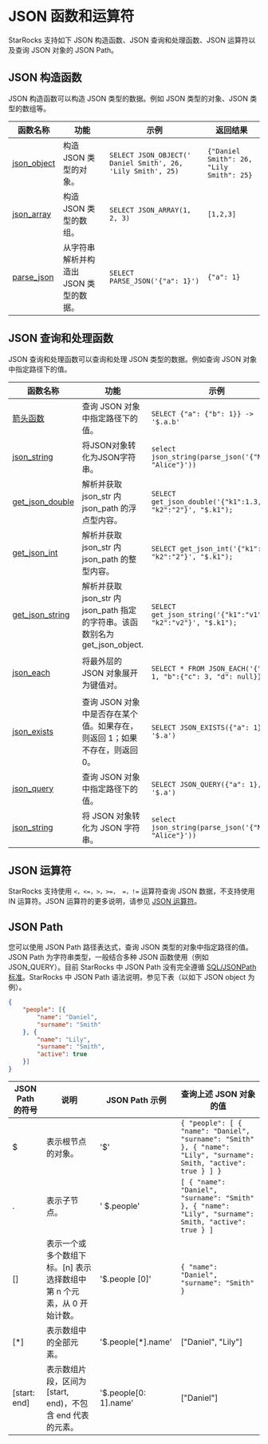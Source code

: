 # JSON 函数和运算符

StarRocks 支持如下 JSON 构造函数、JSON 查询和处理函数、JSON 运算符以及查询 JSON 对象的 JSON Path。

## JSON 构造函数

JSON 构造函数可以构造 JSON 类型的数据。例如 JSON 类型的对象、JSON 类型的数组等。

| 函数名称                                                     | 功能                                 | 示例                                                      | 返回结果                               |
| ------------------------------------------------------------ | ------------------------------------ | --------------------------------------------------------- | -------------------------------------- |
| [json_object](../../sql-functions/json-functions/json-creation-functions/json_object.md) | 构造 JSON 类型的对象。                 | `SELECT JSON_OBJECT(' Daniel Smith', 26, 'Lily Smith', 25)` | `{"Daniel Smith": 26, "Lily Smith": 25}` |
| [json_array](../../sql-functions/json-functions/json-creation-functions/json_array.md)   | 构造 JSON 类型的数组。                | `SELECT JSON_ARRAY(1, 2, 3)`                                | `[1,2,3]`                                |
| [parse_json](../../sql-functions/json-functions/json-creation-functions/parse_json.md)   | 从字符串解析并构造出 JSON 类型的数据。    | `SELECT PARSE_JSON('{"a": 1}')`                             | `{"a": 1}`                               |

## JSON 查询和处理函数

JSON 查询和处理函数可以查询和处理 JSON 类型的数据。例如查询 JSON 对象中指定路径下的值。

| 函数名称                                                     | 功能                                 | 示例                                                      | 返回结果                              |
| ------------------------------------------------------------ | ------------------------------------ | --------------------------------------------------------- | -------------------------------------- |
| [箭头函数](../../sql-functions/json-functions/json-processing-functions/arrow-function.md) | 查询 JSON 对象中指定路径下的值。                       | `SELECT {"a": {"b": 1}} -> '$.a.b'`                         | `1`                                                            |
| [json_string](../../sql-functions/json-functions/json-processing-functions/json_string.md)   | 将JSON对象转化为JSON字符串。      | `select json_string(parse_json('{"Name": "Alice"}'))` | `{"Name": "Alice"}`  |
| [get_json_double](../../sql-functions/json-functions/json-processing-functions/get_json_double.md)| 解析并获取 json_str 内 json_path 的浮点型内容。      | `SELECT get_json_double('{"k1":1.3, "k2":"2"}', "$.k1");`|  `1.3` |
| [get_json_int](../../sql-functions/json-functions/json-processing-functions/get_json_int.md)| 解析并获取 json_str 内 json_path 的整型内容。      | `SELECT get_json_int('{"k1":1, "k2":"2"}', "$.k1");`|  1 |
| [get_json_string](../../sql-functions/json-functions/json-processing-functions/get_json_string.md)| 解析并获取 json_str 内 json_path 指定的字符串。该函数别名为 get_json_object.      | `SELECT get_json_string('{"k1":"v1", "k2":"v2"}', "$.k1");`| `v1` |
| [json_each](../../sql-functions/json-functions/json-processing-functions/json_each.md)   | 将最外层的 JSON 对象展开为键值对。      | `SELECT * FROM JSON_EACH('{"a": 1, "b":{"c": 3, "d": null}}` | `&ensp;key&ensp;&#124;&ensp;value<br />-----+----<br />&ensp;&ensp;a&ensp;&ensp;&#124;&ensp;&ensp;1<br />&ensp;&ensp;b&ensp;&ensp;&#124; &ensp;{"c": 3, "d": null}`  |
| [json_exists](../../sql-functions/json-functions/json-processing-functions/json_exists.md)| 查询 JSON 对象中是否存在某个值。如果存在，则返回 1；如果不存在，则返回 0。 | `SELECT JSON_EXISTS({"a": 1}, '$.a')`             | `1`                                                            |
| [json_query](../../sql-functions/json-functions/json-processing-functions/json_query.md) | 查询 JSON 对象中指定路径下的值。                             | `SELECT JSON_QUERY({"a": 1}, '$.a')  `                      | `1`                                                            |
| [json_string](../../sql-functions/json-functions/json-processing-functions/json_string.md)   | 将 JSON 对象转化为 JSON 字符串。      | `select json_string(parse_json('{"Name": "Alice"}'))` | `{"Name": "Alice"}`  |

## JSON 运算符

StarRocks 支持使用 `<，<=，>，>=， =，!=` 运算符查询 JSON 数据，不支持使用 IN 运算符。JSON 运算符的更多说明，请参见 [JSON 运算符](../../sql-functions/json-functions/json-operators.md)。

## JSON Path

您可以使用 JSON Path 路径表达式，查询 JSON 类型的对象中指定路径的值。JSON Path 为字符串类型，一般结合多种 JSON 函数使用（例如 JSON_QUERY）。目前 StarRocks 中 JSON Path 没有完全遵循 [SQL/JSONPath 标准](https://modern-sql.com/blog/2017-06/whats-new-in-sql-2016#json-path)。StarRocks 中 JSON Path 语法说明，参见下表（以如下 JSON object 为例）。

```JSON
{
    "people": [{
        "name": "Daniel",
        "surname": "Smith"
    }, {
        "name": "Lily",
        "surname": "Smith",
        "active": true
    }]
}
```

| JSON Path 的符号 | 说明                                                         | JSON Path 示例        | 查询上述 JSON 对象的值                                         |
| --------------- | ------------------------------------------------------------ | -------------------- | ------------------------------------------------------------ |
| $               | 表示根节点的对象。                                           | '$'                  | `{ "people": [ { "name": "Daniel", "surname": "Smith" }, { "name": "Lily", "surname": Smith, "active": true } ] }` |
| .               | 表示子节点。                                                 | ' $.people'          | `[ { "name": "Daniel", "surname": "Smith" }, { "name": "Lily", "surname": Smith, "active": true } ]` |
| []              | 表示一个或多个数组下标。[n] 表示选择数组中第 n 个元素，从 0 开始计数。 | '$.people [0]'        | `{ "name": "Daniel", "surname": "Smith" }`                     |
| [*]             | 表示数组中的全部元素。                                       | '$.people[*].name'   | ["Daniel", "Lily"]                                            |
| [start: end]     | 表示数组片段，区间为 [start, end)，不包含 end 代表的元素。       | '$.people[0: 1].name' | ["Daniel"]                                                   |
